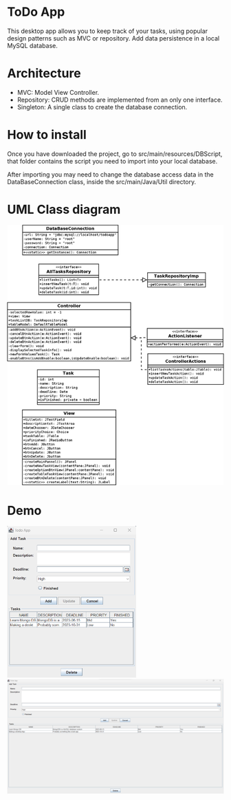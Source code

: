 # ToDo App

This desktop app allows you to keep track of your tasks, using popular design patterns such as MVC or repository. Add data persistence in a local MySQL database. 

# Architecture

* MVC: Model View Controller.
* Repository: CRUD methods are implemented from an only one interface.
* Singleton: A single class to create the database connection.

# How to install
Once you have downloaded the project, go to src/main/resources/DBScript, that folder contains the script you need to import into your local database.

After importing you may need to change the database access data in the DataBaseConnection class, inside the src/main/Java/Util directory.

# UML Class diagram
<div class="container">
        <img src="https://github.com/sergiolpzgmz/ToDo-MVC/blob/master/src/main/java/Documentation/UML.png" alt="UML" width="600em">
</div>

# Demo
<div class="container">
        <img src="https://github.com/sergiolpzgmz/ToDo-MVC/blob/master/src/main/java/Documentation/Screenshots/Screenshot1.png" alt="screenshot_01" width="300em">
        <img src="https://github.com/sergiolpzgmz/ToDo-MVC/blob/master/src/main/java/Documentation/Screenshots/Screenshot2.png" alt="screenshot_02" width="800em">
</div>
